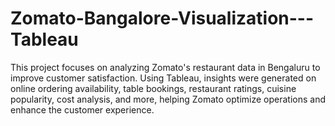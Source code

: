 # Zomato-Bangalore-Visualization---Tableau
This project focuses on analyzing Zomato's restaurant data in Bengaluru to improve customer satisfaction. Using Tableau, insights were generated on online ordering availability, table bookings, restaurant ratings, cuisine popularity, cost analysis, and more, helping Zomato optimize operations and enhance the customer experience.
